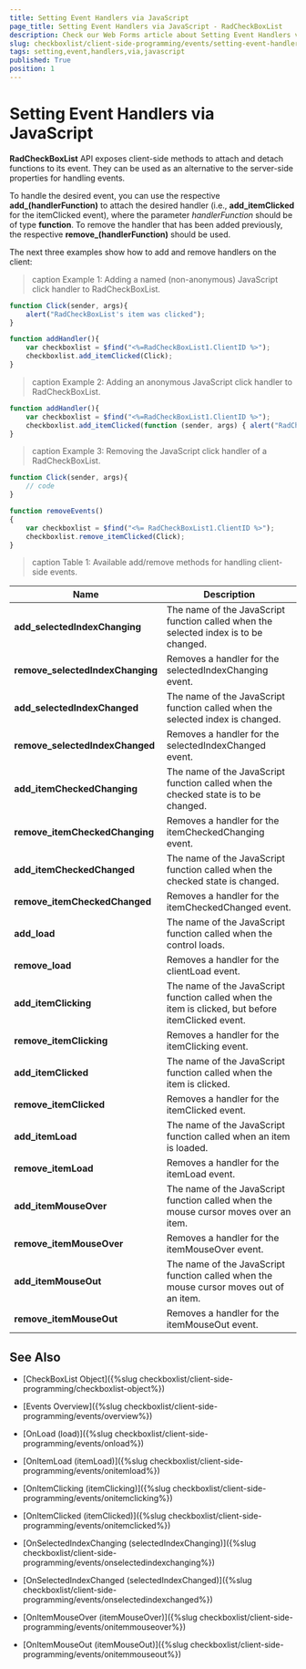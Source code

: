 ```yaml
---
title: Setting Event Handlers via JavaScript
page_title: Setting Event Handlers via JavaScript - RadCheckBoxList
description: Check our Web Forms article about Setting Event Handlers via JavaScript.
slug: checkboxlist/client-side-programming/events/setting-event-handlers-via-javascript
tags: setting,event,handlers,via,javascript
published: True
position: 1
---
```


# Setting Event Handlers via JavaScript

**RadCheckBoxList** API exposes client-side methods to attach and detach functions to its event. They can be used as an alternative to the server-side properties for handling events. 

To handle the desired event, you can use the respective **add_<eventName>(handlerFunction)** to attach the desired handler (i.e., **add_itemClicked** for the itemClicked event), where the parameter *handlerFunction* should be of type **function**. To remove the handler that has been added previously, the respective **remove_<eventName>(handlerFunction)** should be used.

The next three examples show how to add and remove handlers on the client:

>caption Example 1: Adding a named (non-anonymous) JavaScript click handler to RadCheckBoxList.

````JavaScript
function Click(sender, args){
	alert("RadCheckBoxList's item was clicked");
}

function addHandler(){
	var checkboxlist = $find("<%=RadCheckBoxList1.ClientID %>");
	checkboxlist.add_itemClicked(Click);
}
````

>caption Example 2: Adding an anonymous JavaScript click handler to RadCheckBoxList.

````JavaScript
function addHandler(){
	var checkboxlist = $find("<%=RadCheckBoxList1.ClientID %>");
	checkboxlist.add_itemClicked(function (sender, args) { alert("RadCheckBoxList's item was clicked"); });
}
````

>caption Example 3: Removing the JavaScript click handler of a RadCheckBoxList.

````JavaScript
function Click(sender, args){
	// code
}

function removeEvents()
{
    var checkboxlist = $find("<%= RadCheckBoxList1.ClientID %>");
    checkboxlist.remove_itemClicked(Click);
}
````

>caption Table 1: Available add/remove methods for handling client-side events.

| Name | Description |
| ------ | ------ |
|**add_selectedIndexChanging**|The name of the JavaScript function called when the selected index is to be changed.|
|**remove_selectedIndexChanging**|Removes a handler for the selectedIndexChanging event.|
|**add_selectedIndexChanged**|The name of the JavaScript function called when the selected index is changed.|
|**remove_selectedIndexChanged**|Removes a handler for the selectedIndexChanged event.|
|**add_itemCheckedChanging**|The name of the JavaScript function called when the checked state is to be changed.|
|**remove_itemCheckedChanging**|Removes a handler for the itemCheckedChanging event.|
|**add_itemCheckedChanged**|The name of the JavaScript function called when the checked state is changed.|
|**remove_itemCheckedChanged**|Removes a handler for the itemCheckedChanged event.|
|**add_load**|The name of the JavaScript function called when the control loads.|
|**remove_load**|Removes a handler for the clientLoad event.|
|**add_itemClicking**|The name of the JavaScript function called when the item is clicked, but before itemClicked event.|
|**remove_itemClicking**|Removes a handler for the itemClicking event.|
|**add_itemClicked**|The name of the JavaScript function called when the item is clicked.|
|**remove_itemClicked**|Removes a handler for the itemClicked event.|
|**add_itemLoad**|The name of the JavaScript function called when an item is loaded.|
|**remove_itemLoad**|Removes a handler for the itemLoad event.|
|**add_itemMouseOver**|The name of the JavaScript function called when the mouse cursor moves over an item.|
|**remove_itemMouseOver**|Removes a handler for the itemMouseOver event.|
|**add_itemMouseOut**|The name of the JavaScript function called when the mouse cursor moves out of an item.|
|**remove_itemMouseOut**|Removes a handler for the itemMouseOut event.|

## See Also

 * [CheckBoxList Object]({%slug checkboxlist/client-side-programming/checkboxlist-object%})
 
 * [Events Overview]({%slug checkboxlist/client-side-programming/events/overview%})

* [OnLoad (load)]({%slug checkboxlist/client-side-programming/events/onload%})

* [OnItemLoad (itemLoad)]({%slug checkboxlist/client-side-programming/events/onitemload%})

* [OnItemClicking (itemClicking)]({%slug checkboxlist/client-side-programming/events/onitemclicking%})

* [OnItemClicked (itemClicked)]({%slug checkboxlist/client-side-programming/events/onitemclicked%})

* [OnSelectedIndexChanging (selectedIndexChanging)]({%slug checkboxlist/client-side-programming/events/onselectedindexchanging%})

* [OnSelectedIndexChanged (selectedIndexChanged)]({%slug checkboxlist/client-side-programming/events/onselectedindexchanged%})

* [OnItemMouseOver (itemMouseOver)]({%slug checkboxlist/client-side-programming/events/onitemmouseover%})

* [OnItemMouseOut (itemMouseOut)]({%slug checkboxlist/client-side-programming/events/onitemmouseout%})



